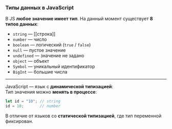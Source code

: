### **Типы данных в JavaScript**

В JS **любое значение имеет тип**. На данный момент существует **8 типов данных**:

- `string` — [[строка]]
- `number` — число
- `boolean` — логический (`true` / `false`)
- `null` — пустое значение
- `undefined` — значение не задано
- `object` — объект
- `Symbol` — уникальный идентификатор
- `BigInt` — большие числа

---

JavaScript — язык с **динамической типизацией**:  
Тип значения можно **менять в процессе**:

```js
let id = "10"; // string
id = 10;       // number
```

В отличие от языков со **статической типизацией**, где тип переменной фиксирован.

